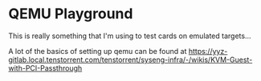 # QEMU Playground

This is really something that I'm using to test cards on emulated targets...

A lot of the basics of setting up qemu can be found at https://yyz-gitlab.local.tenstorrent.com/tenstorrent/syseng-infra/-/wikis/KVM-Guest-with-PCI-Passthrough
